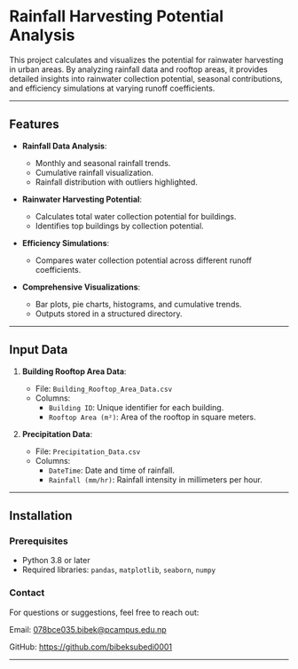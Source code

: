 # Rainfall Harvesting Potential Analysis

This project calculates and visualizes the potential for rainwater harvesting in urban areas. By analyzing rainfall data and rooftop areas, it provides detailed insights into rainwater collection potential, seasonal contributions, and efficiency simulations at varying runoff coefficients.

---

## Features

- **Rainfall Data Analysis**:
  - Monthly and seasonal rainfall trends.
  - Cumulative rainfall visualization.
  - Rainfall distribution with outliers highlighted.

- **Rainwater Harvesting Potential**:
  - Calculates total water collection potential for buildings.
  - Identifies top buildings by collection potential.

- **Efficiency Simulations**:
  - Compares water collection potential across different runoff coefficients.

- **Comprehensive Visualizations**:
  - Bar plots, pie charts, histograms, and cumulative trends.
  - Outputs stored in a structured directory.

---

## Input Data

1. **Building Rooftop Area Data**:
   - File: `Building_Rooftop_Area_Data.csv`
   - Columns:
     - `Building ID`: Unique identifier for each building.
     - `Rooftop Area (m²)`: Area of the rooftop in square meters.

2. **Precipitation Data**:
   - File: `Precipitation_Data.csv`
   - Columns:
     - `DateTime`: Date and time of rainfall.
     - `Rainfall (mm/hr)`: Rainfall intensity in millimeters per hour.

---

## Installation

### Prerequisites
- Python 3.8 or later
- Required libraries: `pandas`, `matplotlib`, `seaborn`, `numpy`

### Contact
For questions or suggestions, feel free to reach out:

Email: 078bce035.bibek@pcampus.edu.np

GitHub: https://github.com/bibeksubedi0001

---

